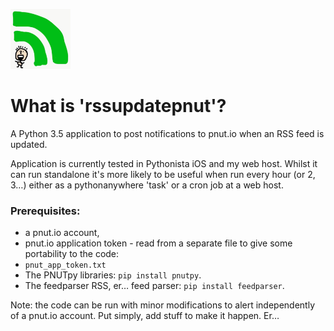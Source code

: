 <img src="rssupdatepnut_logo.jpg" height="96" alt="rssupdatepnut RSS feed updates post to pnut.io."> <br>

# What is 'rssupdatepnut'?
A Python 3.5 application to post notifications to pnut.io when an RSS feed is updated.

Application is currently tested in Pythonista iOS and my web host. Whilst it can run standalone it's more likely to be useful when run every hour (or 2, 3…) either as a pythonanywhere 'task' or a cron job at a web host.

### Prerequisites:
* a pnut.io account,
* pnut.io application token - read from a separate file to give some portability to the code:
 * `pnut_app_token.txt`
* The PNUTpy libraries: `pip install pnutpy`.
* The feedparser RSS, er… feed parser: `pip install feedparser`.

Note: the code can be run with minor modifications to alert independently of a pnut.io account. Put simply, add stuff to make it happen. Er…
